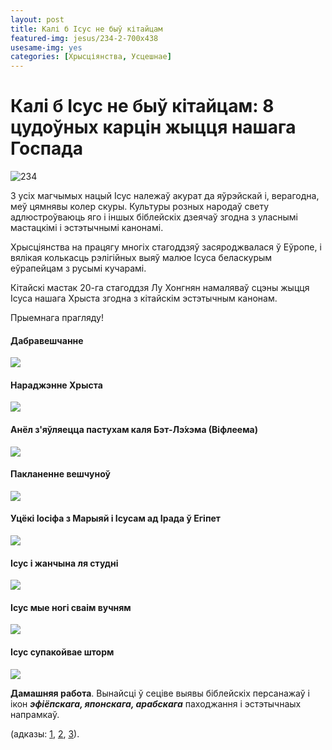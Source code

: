 ```yaml
---
layout: post
title: Калі б Ісус не быў кітайцам
featured-img: jesus/234-2-700x438
usesame-img: yes
categories: [Хрысціянства, Усцешнае]
---
```



# Калі б Ісус не быў кітайцам: 8 цудоўных карцін жыцця нашага Госпада



![](/ublozie/assets/img/posts/jesus/234-2-700x438.jpg "234")


З усіх магчымых нацый Ісус належаў акурат да яўрэйскай і, верагодна, меў цямнявы колер скуры. Культуры розных народаў свету адлюстроўваюць яго і іншых біблейскіх дзеячаў згодна з уласнымі мастацкімі і эстэтычнымі канонамі.

Хрысціянства на працягу многіх стагоддзяў засяроджвалася ў Еўропе, і вялікая колькасць рэлігійных выяў малюе Ісуса беласкурым еўрапейцам з русымі кучарамі.


Кітайскі мастак 20-га стагоддзя Лу Хонгнян намаляваў сцэны жыцця Ісуса нашага Хрыста згодна з кітайскім эстэтычным канонам.

Прыемнага прагляду!


#### Дабравешчанне

![](/ublozie/assets/img/posts/jesus/2.jpg)


#### Нараджэнне Хрыста

![](/ublozie/assets/img/posts/jesus/1-2.jpg)

#### Анёл з'яўляецца пастухам каля Бэт-Лэ́хэма (Віфлеема)

![](/ublozie/assets/img/posts/jesus/3.jpg)

#### Пакланенне вешчуноў

![](/ublozie/assets/img/posts/jesus/4.jpg)

#### Уцёкі Іосіфа з Марыяй і Ісусам ад Ірада ў Егіпет 

![](/ublozie/assets/img/posts/jesus/5.jpg)

#### Ісус і жанчына ля студні

![](/ublozie/assets/img/posts/jesus/6.jpg)

#### Ісус мые ногі сваім вучням

![](/ublozie/assets/img/posts/jesus/7.jpg)

#### Ісус супакойвае шторм

![](/ublozie/assets/img/posts/jesus/8.jpg)

**Дамашняя работа**. Вынайсці ў сеціве выявы біблейскіх персанажаў і ікон ***эфіёпскага, японскага, арабскага*** паходжання і эстэтычнаых напрамкаў.

(адказы: [1](https://www.google.com/search?q=ethiopian+orthodox+icons&tbm=isch), [2](https://www.google.com/search?q=japanese+christian+icons&tbm=isch), [3](https://www.google.com/search?q=arabic+orthodox+icons&tbm=isch)).
